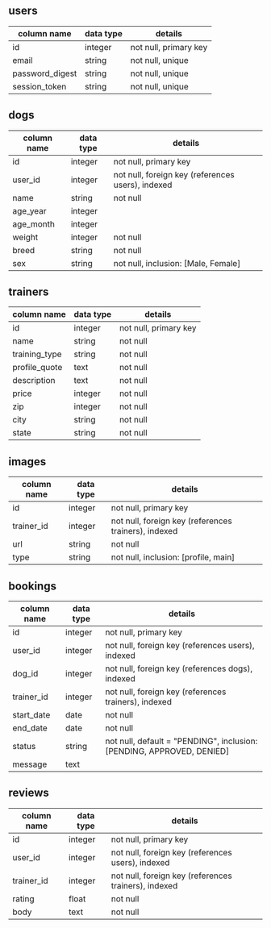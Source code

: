 ## users
column name       | data type | details
------------------|-----------|-----------------------
id                | integer   | not null, primary key
email             | string    | not null, unique
password_digest   | string    | not null, unique
session_token     | string    | not null, unique

## dogs
column name       | data type | details
------------------|-----------|--------------------------------------------------
id                | integer   | not null, primary key
user_id           | integer   | not null, foreign key (references users), indexed
name              | string    | not null
age_year          | integer   |
age_month         | integer   |
weight            | integer   | not null
breed             | string    | not null
sex               | string    | not null, inclusion: [Male, Female]

## trainers
column name        | data type | details
-------------------|-----------|-----------------------
id                 | integer   | not null, primary key
name               | string    | not null
training_type      | string    | not null
profile_quote      | text      | not null
description        | text      | not null
price              | integer   | not null
zip                | integer   | not null
city               | string    | not null
state              | string    | not null

## images
column name        | data type | details
-------------------|-----------|-----------------------
id                 | integer   | not null, primary key
trainer_id         | integer   | not null, foreign key (references trainers), indexed
url                | string    | not null
type               | string    | not null, inclusion: [profile, main]

## bookings
column name | data type | details
------------|-----------|-----------------------------------------------------------
id          | integer   | not null, primary key
user_id     | integer   | not null, foreign key (references users), indexed
dog_id      | integer   | not null, foreign key (references dogs), indexed
trainer_id  | integer   | not null, foreign key (references trainers), indexed
start_date  | date      | not null
end_date    | date      | not null
status      | string    | not null, default = "PENDING", inclusion: [PENDING, APPROVED, DENIED]
message     | text      |


## reviews
column name | data type | details
------------|-----------|-----------------------------------------------------
id          | integer   | not null, primary key
user_id     | integer   | not null, foreign key (references users), indexed
trainer_id  | integer   | not null, foreign key (references trainers), indexed
rating      | float     | not null
body        | text      | not null
